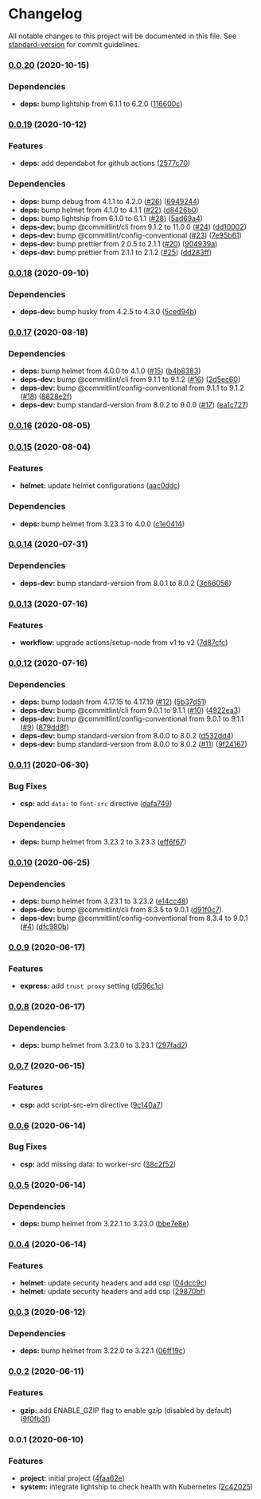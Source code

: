 # Changelog

All notable changes to this project will be documented in this file. See [standard-version](https://github.com/conventional-changelog/standard-version) for commit guidelines.

### [0.0.20](https://github.com/hckhanh/express-spa/compare/v0.0.19...v0.0.20) (2020-10-15)


### Dependencies

* **deps:** bump lightship from 6.1.1 to 6.2.0 ([116600c](https://github.com/hckhanh/express-spa/commit/116600c457922835cb784e4278e610cbc61c88d2))

### [0.0.19](https://github.com/hckhanh/express-spa/compare/v0.0.18...v0.0.19) (2020-10-12)


### Features

* **deps:** add dependabot for github actions ([2577c70](https://github.com/hckhanh/express-spa/commit/2577c700e1ce7e9226a82f8510a56be4226737bf))


### Dependencies

* **deps:** bump debug from 4.1.1 to 4.2.0 ([#26](https://github.com/hckhanh/express-spa/issues/26)) ([6949244](https://github.com/hckhanh/express-spa/commit/69492448b3d4b91bd66a518ba260cc5e12ad7c12))
* **deps:** bump helmet from 4.1.0 to 4.1.1 ([#22](https://github.com/hckhanh/express-spa/issues/22)) ([d8426b0](https://github.com/hckhanh/express-spa/commit/d8426b064d757cd8d7d5100b3faa9d8a95990262))
* **deps:** bump lightship from 6.1.0 to 6.1.1 ([#28](https://github.com/hckhanh/express-spa/issues/28)) ([5ad69a4](https://github.com/hckhanh/express-spa/commit/5ad69a47f66518616482e31ebf3f455700331cd9))
* **deps-dev:** bump @commitlint/cli from 9.1.2 to 11.0.0 ([#24](https://github.com/hckhanh/express-spa/issues/24)) ([dd10002](https://github.com/hckhanh/express-spa/commit/dd1000282444e76b6082fcea86f4863971a8ed5e))
* **deps-dev:** bump @commitlint/config-conventional ([#23](https://github.com/hckhanh/express-spa/issues/23)) ([7e95b61](https://github.com/hckhanh/express-spa/commit/7e95b61a3f8275cfd0dc28ea6419b428916acb35))
* **deps-dev:** bump prettier from 2.0.5 to 2.1.1 ([#20](https://github.com/hckhanh/express-spa/issues/20)) ([904939a](https://github.com/hckhanh/express-spa/commit/904939aa3ff6b29f6ba2d8f6dbd57e0657f2cb07))
* **deps-dev:** bump prettier from 2.1.1 to 2.1.2 ([#25](https://github.com/hckhanh/express-spa/issues/25)) ([dd283ff](https://github.com/hckhanh/express-spa/commit/dd283ff0c4ea66502a1296ba0d7c862686ff3e3c))

### [0.0.18](https://github.com/hckhanh/express-spa/compare/v0.0.17...v0.0.18) (2020-09-10)


### Dependencies

* **deps-dev:** bump husky from 4.2.5 to 4.3.0 ([5ced94b](https://github.com/hckhanh/express-spa/commit/5ced94b963428002d042650ab758831c99a379c3))

### [0.0.17](https://github.com/hckhanh/express-spa/compare/v0.0.16...v0.0.17) (2020-08-18)


### Dependencies

* **deps:** bump helmet from 4.0.0 to 4.1.0 ([#15](https://github.com/hckhanh/express-spa/issues/15)) ([b4b8383](https://github.com/hckhanh/express-spa/commit/b4b83834f1c0896b056912bfafe9e57d9023d356))
* **deps-dev:** bump @commitlint/cli from 9.1.1 to 9.1.2 ([#16](https://github.com/hckhanh/express-spa/issues/16)) ([2d5ec60](https://github.com/hckhanh/express-spa/commit/2d5ec60797862e9c725ca2d243d372536c79b4f6))
* **deps-dev:** bump @commitlint/config-conventional from 9.1.1 to 9.1.2 ([#18](https://github.com/hckhanh/express-spa/issues/18)) ([8828e2f](https://github.com/hckhanh/express-spa/commit/8828e2fb1569d21a170070dd3efe571cac0199c9))
* **deps-dev:** bump standard-version from 8.0.2 to 9.0.0 ([#17](https://github.com/hckhanh/express-spa/issues/17)) ([ea1c727](https://github.com/hckhanh/express-spa/commit/ea1c7276782a44e8715b8294254a7722a64b33a5))

### [0.0.16](https://github.com/hckhanh/express-spa/compare/v0.0.15...v0.0.16) (2020-08-05)

### [0.0.15](https://github.com/hckhanh/express-spa/compare/v0.0.14...v0.0.15) (2020-08-04)


### Features

* **helmet:** update helmet configurations ([aac0ddc](https://github.com/hckhanh/express-spa/commit/aac0ddc89853dd094ec447d68b0a4b8d0ecf03bf))


### Dependencies

* **deps:** bump helmet from 3.23.3 to 4.0.0 ([c1e0414](https://github.com/hckhanh/express-spa/commit/c1e0414597ea8ce5ca7316ff7e7f6259e6d164db))

### [0.0.14](https://github.com/hckhanh/express-spa/compare/v0.0.13...v0.0.14) (2020-07-31)


### Dependencies

* **deps-dev:** bump standard-version from 8.0.1 to 8.0.2 ([3c66056](https://github.com/hckhanh/express-spa/commit/3c66056513eee04cfe77b17738a4243633ff1d1b))

### [0.0.13](https://github.com/hckhanh/express-spa/compare/v0.0.12...v0.0.13) (2020-07-16)


### Features

* **workflow:** upgrade actions/setup-node from v1 to v2 ([7d87cfc](https://github.com/hckhanh/express-spa/commit/7d87cfcdaf62bc0425930237444ee1bb473a3a4e))

### [0.0.12](https://github.com/hckhanh/express-spa/compare/v0.0.11...v0.0.12) (2020-07-16)


### Dependencies

* **deps:** bump lodash from 4.17.15 to 4.17.19 ([#12](https://github.com/hckhanh/express-spa/issues/12)) ([5b37d51](https://github.com/hckhanh/express-spa/commit/5b37d51516c0fffd124c27aeaa49849287927bed))
* **deps-dev:** bump @commitlint/cli from 9.0.1 to 9.1.1 ([#10](https://github.com/hckhanh/express-spa/issues/10)) ([4922ea3](https://github.com/hckhanh/express-spa/commit/4922ea3fa57868a1e7b9919a91df65bae65b24c6))
* **deps-dev:** bump @commitlint/config-conventional from 9.0.1 to 9.1.1 ([#9](https://github.com/hckhanh/express-spa/issues/9)) ([879dd8f](https://github.com/hckhanh/express-spa/commit/879dd8f29eb770669a7d0a248ee3d4c2f34a96df))
* **deps-dev:** bump standard-version from 8.0.0 to 8.0.2 ([d532dd4](https://github.com/hckhanh/express-spa/commit/d532dd42498e3f77c7cc5f6ee2f9b335c7f6f9e8))
* **deps-dev:** bump standard-version from 8.0.0 to 8.0.2 ([#11](https://github.com/hckhanh/express-spa/issues/11)) ([9f24167](https://github.com/hckhanh/express-spa/commit/9f241677e417280fe89fc1264af69a3b2eb43819))

### [0.0.11](https://github.com/hckhanh/express-spa/compare/v0.0.10...v0.0.11) (2020-06-30)


### Bug Fixes

* **csp:** add `data:` to `font-src` directive ([dafa749](https://github.com/hckhanh/express-spa/commit/dafa749f76abe12662b658803309a5cd9d880927))


### Dependencies

* **deps:** bump helmet from 3.23.2 to 3.23.3 ([eff6f67](https://github.com/hckhanh/express-spa/commit/eff6f67666d25b9a3fb2caf83730433d973f662e))

### [0.0.10](https://github.com/hckhanh/express-spa/compare/v0.0.9...v0.0.10) (2020-06-25)


### Dependencies

* **deps:** bump helmet from 3.23.1 to 3.23.2 ([e14cc48](https://github.com/hckhanh/express-spa/commit/e14cc4842d53d34a8c83db83cce17db38e5c3593))
* **deps-dev:** bump @commitlint/cli from 8.3.5 to 9.0.1 ([d91f0c7](https://github.com/hckhanh/express-spa/commit/d91f0c71510a2476e91ad944e788b6026a8b16b9))
* **deps-dev:** bump @commitlint/config-conventional from 8.3.4 to 9.0.1 ([#4](https://github.com/hckhanh/express-spa/issues/4)) ([dfc980b](https://github.com/hckhanh/express-spa/commit/dfc980bce0c261058a8321403d5b88c392433e0a))

### [0.0.9](https://github.com/hckhanh/express-spa/compare/v0.0.8...v0.0.9) (2020-06-17)


### Features

* **express:** add `trust proxy` setting ([d596c1c](https://github.com/hckhanh/express-spa/commit/d596c1cb1fa45256fd836d19cf62a24d2558d316))

### [0.0.8](https://github.com/hckhanh/express-spa/compare/v0.0.7...v0.0.8) (2020-06-17)


### Dependencies

* **deps:** bump helmet from 3.23.0 to 3.23.1 ([297fad2](https://github.com/hckhanh/express-spa/commit/297fad2c6ebe2152b9f4c903a1a49374761b942a))

### [0.0.7](https://github.com/hckhanh/express-spa/compare/v0.0.6...v0.0.7) (2020-06-15)


### Features

* **csp:** add script-src-elm directive ([9c140a7](https://github.com/hckhanh/express-spa/commit/9c140a7321f85330027eb9934eb936780a271105))

### [0.0.6](https://github.com/hckhanh/express-spa/compare/v0.0.5...v0.0.6) (2020-06-14)


### Bug Fixes

* **csp:** add missing data: to worker-src ([38c2f52](https://github.com/hckhanh/express-spa/commit/38c2f520ecaa6ec6a1037f951861bec21caf9eb9))

### [0.0.5](https://github.com/hckhanh/express-spa/compare/v0.0.4...v0.0.5) (2020-06-14)


### Dependencies

* **deps:** bump helmet from 3.22.1 to 3.23.0 ([bbe7e8e](https://github.com/hckhanh/express-spa/commit/bbe7e8eae53acf0502c7309c41ac26c423385d2a))

### [0.0.4](https://github.com/hckhanh/express-spa/compare/v0.0.3...v0.0.4) (2020-06-14)


### Features

* **helmet:** update security headers and add csp ([04dcc9c](https://github.com/hckhanh/express-spa/commit/04dcc9c2b8920712da5f96ff164e005309899e4d))
* **helmet:** update security headers and add csp ([29870bf](https://github.com/hckhanh/express-spa/commit/29870bf1a110f44f9c4b3952ce7eb81a6c6483f2))

### [0.0.3](https://github.com/hckhanh/express-spa/compare/v0.0.2...v0.0.3) (2020-06-12)


### Dependencies

* **deps:** bump helmet from 3.22.0 to 3.22.1 ([06ff19c](https://github.com/hckhanh/express-spa/commit/06ff19c643dbea1a4af6310d3a9034cfde14b6ff))

### [0.0.2](https://github.com/hckhanh/express-spa/compare/v0.0.1...v0.0.2) (2020-06-11)


### Features

* **gzip:** add ENABLE_GZIP flag to enable gzip (disabled by default) ([9f0fb3f](https://github.com/hckhanh/express-spa/commit/9f0fb3fe84eeb963fa9de08bb65008b942190338))

### 0.0.1 (2020-06-10)


### Features

* **project:** initial project ([4faa62e](https://github.com/hckhanh/express-spa/commit/4faa62e5e60474ebe094a69a009e2d010203a5d5))
* **system:** integrate lightship to check health with Kubernetes ([2c42025](https://github.com/hckhanh/express-spa/commit/2c42025055780f1fe90b81fdcb5ce6bcbcbad277))
